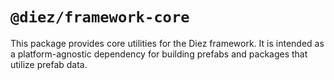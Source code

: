 # `@diez/framework-core`

This package provides core utilities for the Diez framework. It is intended as a platform-agnostic dependency for building prefabs and packages that utilize prefab data.
